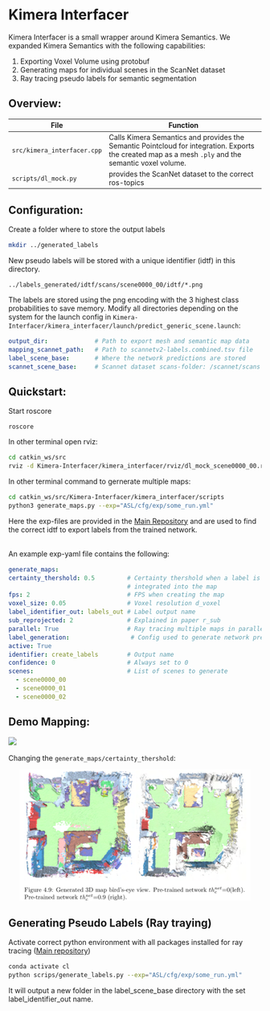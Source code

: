 # Kimera Interfacer
Kimera Interfacer is a small wrapper around Kimera Semantics. 
We expanded Kimera Semantics with the following capabilities:
1. Exporting Voxel Volume using protobuf
2. Generating maps for individual scenes in the ScanNet dataset
3. Ray tracing pseudo labels for semantic segmentation
## Overview:
 
| File                            | Function                                                                                                                                                 |
| ------------------------------- | -------------------------------------------------------------------------------------------------------------------------------------------------------- |
| ```src/kimera_interfacer.cpp``` | Calls Kimera Semantics and provides the Semantic Pointcloud for integration. Exports the created map as a mesh ```.ply``` and the semantic voxel volume. |
| ```scripts/dl_mock.py```        | provides the ScanNet dataset to the correct ros-topics                                                                                                   |
## Configuration:
Create a folder where to store the output labels
 
```bash
mkdir ../generated_labels
```
New pseudo labels will be stored with a unique identifier (idtf) in this directory.
```
../labels_generated/idtf/scans/scene0000_00/idtf/*.png
```
The labels are stored using the png encoding with the 3 highest class probabilities to save memory.
Modify all directories depending on the system for the launch config in ```Kimera-Interfacer/kimera_interfacer/launch/predict_generic_scene.launch```:
 
```yaml
output_dir:             # Path to export mesh and semantic map data
mapping_scannet_path:   # Path to scannetv2-labels.combined.tsv file
label_scene_base:       # Where the network predictions are stored
scannet_scene_base:     # Scannet dataset scans-folder: /scannet/scans
```
 
## Quickstart:
Start roscore
```
roscore
```
In other terminal open rviz:
```bash
cd catkin_ws/src
rviz -d Kimera-Interfacer/kimera_interfacer/rviz/dl_mock_scene0000_00.rviz
```
 
In other terminal command to gernerate multiple maps:
```bash
cd catkin_ws/src/Kimera-Interfacer/kimera_interfacer/scripts
python3 generate_maps.py --exp="ASL/cfg/exp/some_run.yml"
```
Here the exp-files are provided in the [Main Repository](https://github.com/JonasFrey96/ASL) and are used to find the correct idtf to export labels from the trained network.
 
\
An example exp-yaml file contains the following:
```yaml
generate_maps:
certainty_thershold: 0.5         # Certainty thershold when a label is
                                 # integrated into the map
fps: 2                           # FPS when creating the map
voxel_size: 0.05                 # Voxel resolution d_voxel
label_identifier_out: labels_out # Label output name
sub_reprojected: 2               # Explained in paper r_sub
parallel: True                   # Ray tracing multiple maps in parallel
label_generation:                 # Config used to generate network predictions
active: True
identifier: create_labels        # Output name
confidence: 0                    # Always set to 0
scenes:                          # List of scenes to generate
  - scene0000_00                
  - scene0000_01
  - scene0000_02
```
## Demo Mapping:
![](kimera_interfacer/docs/create_map_result.gif)
 
Changing the ```generate_maps/certainty_thershold```:
<p align="center">
 <img width="460" src="kimera_interfacer/docs/uncertainty.png">
</p>
 
## Generating Pseudo Labels (Ray traying)
 
Activate correct python environment with all packages installed for ray tracing ([Main repository](https://github.com/JonasFrey96/ASL))
 
```bash
conda activate cl
python scrips/generate_labels.py --exp="ASL/cfg/exp/some_run.yml"
```
 
It will output a new folder in the label_scene_base directory with the set label_identifier_out name.


